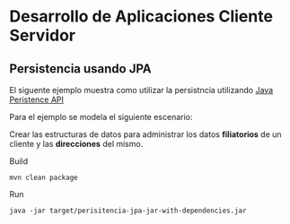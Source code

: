 Desarrollo de Aplicaciones Cliente Servidor
=

Persistencia usando JPA
-

El siguente ejemplo muestra como utilizar la persistncia utilizando  [Java Peristence API](http://www.oracle.com/technetwork/java/javaee/tech/persistence-jsp-140049.html)

Para el ejemplo se modela el siguiente escenario:

Crear las estructuras de datos para administrar los datos **filiatorios** de un cliente y las **direcciones** del mismo.

Build

```shell
mvn clean package
```

Run

```shell
java -jar target/perisitencia-jpa-jar-with-dependencies.jar
```
